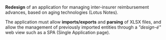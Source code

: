 **Redesign** of an application for managing inter-insurer reimbursement advances, based on aging technologies (Lotus Notes).

The application must allow **imports/exports** and **parsing** of XLSX files, and allow the management of previously imported entities through a *"design-é"* web view such as a SPA (Single Application page).